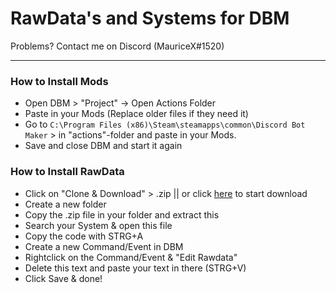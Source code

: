 # RawData's and Systems for DBM
Problems? Contact me on Discord (MauriceX#1520)
__________
### How to Install Mods
- Open DBM > "Project" -> Open Actions Folder 
- Paste in your Mods (Replace older files if they need it)
- Go to `C:\Program Files (x86)\Steam\steamapps\common\Discord Bot Maker` > in "actions"-folder and paste in your Mods.
- Save and close DBM and start it again
### How to Install RawData
- Click on "Clone & Download" > .zip || or click [here](https://github.com/MauriceX24/DBM/archive/master.zip) to start download
- Create a new folder
- Copy the .zip file in your folder and extract this
- Search your System & open this file
- Copy the code with STRG+A
- Create a new Command/Event in DBM
- Rightclick on the Command/Event & "Edit Rawdata"
- Delete this text and paste your text in there (STRG+V)
- Click Save & done!

